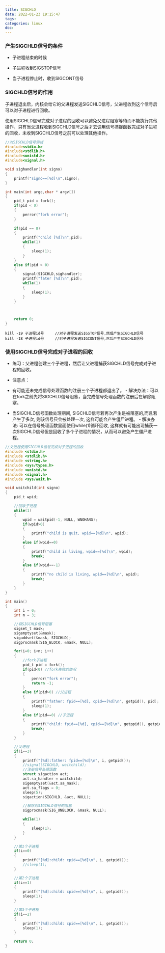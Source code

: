 ```yaml
---
title: SIGCHLD
date: 2022-01-23 19:15:47
tags:
categories: linux
doc:
---
```


### 产生SIGCHLD信号的条件

- 子进程结束的时候

- 子进程收到SIGSTOP信号

- 当子进程停止时，收到SIGCONT信号

### SIGCHLD信号的作用

​	子进程退出后，内核会给它的父进程发送SIGCHLD信号，父进程收到这个信号后可以对子进程进行回收。

​	使用SIGCHLD信号完成对子进程的回收可以避免父进程阻塞等待而不能执行其他操作，只有当父进程收到SIGCHLD信号之后才去调用信号捕捉函数完成对子进程的回收，未收到SIGCHLD信号之前可以处理其他操作。

```c
//对SIGCHLD信号测试
#include<stdio.h>
#include<stdlib.h>
#include<unistd.h>
#include<signal.h>

void sighandler(int signo)
{
	printf("signo==[%d]\n",signo);
}

int main(int argc,char * argv[])
{
	pid_t pid = fork();
	if(pid < 0)
	{
		perror("fork error");
	}
	
	if(pid == 0)
	{
		printf("child [%d]\n",pid);
		while(1)
		{
			sleep(1);
		}
	}
	else if(pid > 0)
	{	
		signal(SIGCHLD,sighandler);
		printf("fater [%d]\n",pid);
		while(1)
		{
			sleep(1);
		}
	}

	

	return 0;
}

```

```
kill -19 子进程id号 	//对子进程发送SIGSTOP信号,然后产生SIGCHLD信号
kill -18 子进程id号 	//对子进程发送SIGCONT信号,然后产生SIGCHLD信号
```



### 使用SIGCHLD信号完成对子进程的回收

-  练习：父进程创建三个子进程，然后让父进程捕获SIGCHLD信号完成对子进程的回收。

-  注意点：
  -  有可能还未完成信号处理函数的注册三个子进程都退出了。
    -  解决办法：可以在fork之前先将SIGCHLD信号阻塞，当完成信号处理函数的注册后在解除阻塞。
  -  当SIGCHLD信号函数处理期间, SIGCHLD信号若再次产生是被阻塞的,而且若产生了多次, 则该信号只会被处理一次, 这样可能会产生僵尸进程。
    -  解决办法: 可以在信号处理函数里面使用while(1)循环回收, 这样就有可能出现捕获一次SIGCHLD信号但是回收了多个子进程的情况，从而可以避免产生僵尸进程。

```c
//父进程使用SICCHLD信号完成对子进程的回收
#include <stdio.h>
#include <stdlib.h>
#include <string.h>
#include <sys/types.h>
#include <unistd.h>
#include <signal.h>
#include <sys/wait.h>

void waitchild(int signo)
{
	pid_t wpid;

	//回收子进程
	while(1)
	{
		wpid = waitpid(-1, NULL, WNOHANG);
		if(wpid>0)
		{
			printf("child is quit, wpid==[%d]\n", wpid);
		}
		else if(wpid==0)
		{
			printf("child is living, wpid==[%d]\n", wpid);
			break;
		}
		else if(wpid==-1)
		{
			printf("no child is living, wpid==[%d]\n", wpid);
			break;
		}
	}
}

int main()
{
	int i = 0;
	int n = 3;

	//将SIGCHLD信号阻塞
	sigset_t mask;
	sigemptyset(&mask);
	sigaddset(&mask, SIGCHLD);
	sigprocmask(SIG_BLOCK, &mask, NULL);

	for(i=0; i<n; i++)	
	{
		//fork子进程
		pid_t pid = fork();
		if(pid<0) //fork失败的情况
		{
			perror("fork error");
			return -1;
		}
		else if(pid>0) //父进程
		{
			printf("father: fpid==[%d], cpid==[%d]\n", getpid(), pid);
			sleep(1);
		}
		else if(pid==0) //子进程
		{
			printf("child: fpid==[%d], cpid==[%d]\n", getppid(), getpid());
			break;
		}
	}

	//父进程
	if(i==3)
	{
		printf("[%d]:father: fpid==[%d]\n", i, getpid());
		//signal(SIGCHLD, waitchild);
		//注册信号处理函数
		struct sigaction act;
		act.sa_handler = waitchild;
		sigemptyset(&act.sa_mask);
		act.sa_flags = 0;
		sleep(5);
		sigaction(SIGCHLD, &act, NULL);

		//解除对SIGCHLD信号的阻塞
		sigprocmask(SIG_UNBLOCK, &mask, NULL);

		while(1)
		{
			sleep(1);
		}
	}

	//第1个子进程
	if(i==0)
	{
		printf("[%d]:child: cpid==[%d]\n", i, getpid());
		//sleep(1);
	}

	//第2个子进程
	if(i==1)
	{
		printf("[%d]:child: cpid==[%d]\n", i, getpid());
		sleep(1);
	}

	//第3个子进程
	if(i==2)
	{
		printf("[%d]:child: cpid==[%d]\n", i, getpid());
		sleep(1);
	}

	return 0;
}

```

